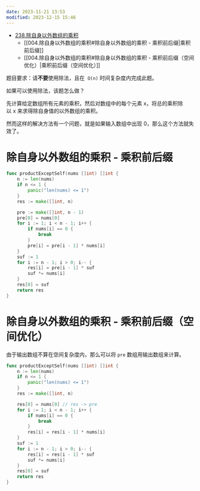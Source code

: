 ```yaml
---
date: 2023-11-21 13:53
modified: 2023-12-15 15:46
---
```

- [238.除自身以外数组的乘积](https://leetcode.cn/problems/product-of-array-except-self/)
	- [[004.除自身以外数组的乘积#除自身以外数组的乘积 - 乘积前后缀|乘积前后缀]]
	- [[004.除自身以外数组的乘积#除自身以外数组的乘积 - 乘积前后缀（空间优化）|乘积前后缀（空间优化）]]

题目要求：请**不要**使用除法，且在  `O(n)` 时间复杂度内完成此题。

如果可以使用除法，该题怎么做？

先计算给定数组所有元素的乘积，然后对数组中的每个元素 x，将总的乘积除以 x 来求得除自身值的以外数组的乘积。

然而这样的解决方法有一个问题，就是如果输入数组中出现 0，那么这个方法就失效了。

# 除自身以外数组的乘积 - 乘积前后缀
```go
func productExceptSelf(nums []int) []int {
	n := len(nums)
	if n <= 1 {
		panic("len(nums) <= 1")
	}
	res := make([]int, n)

	pre := make([]int, n - 1)
	pre[0] = nums[0]
	for i := 1; i < n - 1; i++ {
		if nums[i] == 0 {
			break
		}
		pre[i] = pre[i - 1] * nums[i]
	}
	suf := 1
	for i := n - 1; i > 0; i-- {
		res[i] = pre[i - 1] * suf
		suf *= nums[i]
	}
	res[0] = suf
	return res
}
```

# 除自身以外数组的乘积 - 乘积前后缀（空间优化）

由于输出数组不算在空间复杂度内，那么可以将 `pre` 数组用输出数组来计算。

```go
func productExceptSelf(nums []int) []int {
	n := len(nums)
	if n <= 1 {
		panic("len(nums) <= 1")
	}
	res := make([]int, n)

	res[0] = nums[0] // res -> pre
	for i := 1; i < n - 1; i++ {
		if nums[i] == 0 {
			break
		}
		res[i] = res[i - 1] * nums[i]
	}
	suf := 1
	for i := n - 1; i > 0; i-- {
		res[i] = res[i - 1] * suf
		suf *= nums[i]
	}
	res[0] = suf
	return res
}
```
